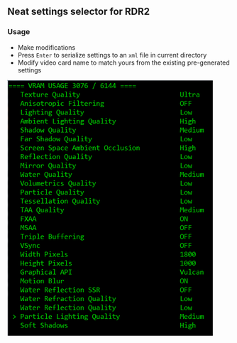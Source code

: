 ## Neat settings selector for RDR2

### Usage
- Make modifications
- Press `Enter` to serialize settings to an `xml` file in current directory
- Modify video card name to match yours from the existing pre-generated settings

![UI](img/settings.png)
